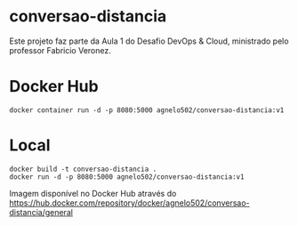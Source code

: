 # conversao-distancia

Este projeto faz parte da Aula 1 do Desafio DevOps & Cloud, ministrado pelo professor Fabricio Veronez.


#  Docker Hub
    docker container run -d -p 8080:5000 agnelo502/conversao-distancia:v1

#  Local
    docker build -t conversao-distancia .
    docker run -d -p 8080:5000 agnelo502/conversao-distancia:v1

Imagem disponível no Docker Hub através do https://hub.docker.com/repository/docker/agnelo502/conversao-distancia/general

